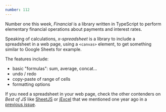 ```yaml
---
number: 112
---
```


Number one this week, _Financial_ is a library written in TypeScript to perform elementary financial operations about payments and interest rates.

Speaking of calculations, _x-spreadsheet_ is a library to include a spreadsheet in a web page, using a `<canvas>` element, to get something similar to Google Sheets for example.

The features include:

- basic "formulas": sum, average, concat...
- undo / redo
- copy-paste of range of cells
- formatting options

If you need a spreadsheet in your web page, check the other contenders on _Best of JS_ like [SheetJS](https://github.com/SheetJS/sheetjs) or [jExcel](https://github.com/paulhodel/jexcel) that we mentioned one year ago in a [previous issue](https://github.com/paulhodel/jexcel).
